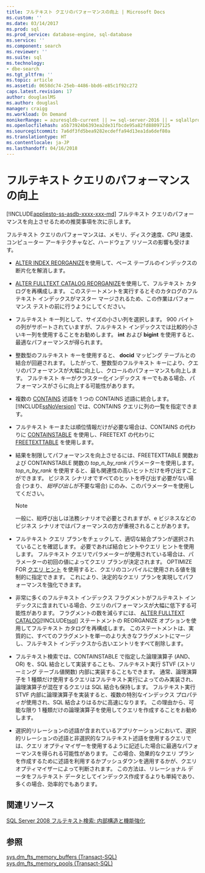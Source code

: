 ```yaml
---
title: フルテキスト クエリのパフォーマンスの向上 | Microsoft Docs
ms.custom: ''
ms.date: 03/14/2017
ms.prod: sql
ms.prod_service: database-engine, sql-database
ms.service: ''
ms.component: search
ms.reviewer: ''
ms.suite: sql
ms.technology:
- dbe-search
ms.tgt_pltfrm: ''
ms.topic: article
ms.assetid: 0658dc74-25eb-4486-bbd6-e85c1f92c272
caps.latest.revision: 17
author: douglaslMS
ms.author: douglasl
manager: craigg
ms.workload: On Demand
monikerRange: = azuresqldb-current || >= sql-server-2016 || = sqlallproducts-allversions
ms.openlocfilehash: a5b73924b6393ea2de31fbcde95a82fd88097125
ms.sourcegitcommit: 7a6df3fd5bea9282ecdeffa94d13ea1da6def80a
ms.translationtype: HT
ms.contentlocale: ja-JP
ms.lasthandoff: 04/16/2018
---
```

# <a name="improve-the-performance-of-full-text-queries"></a>フルテキスト クエリのパフォーマンスの向上
[!INCLUDE[appliesto-ss-asdb-xxxx-xxx-md](../../includes/appliesto-ss-asdb-xxxx-xxx-md.md)]
  フルテキスト クエリのパフォーマンスを向上させるための推奨事項を次に示します。  
  
 フルテキスト クエリのパフォーマンスは、メモリ、ディスク速度、CPU 速度、コンピューター アーキテクチャなど、ハードウェア リソースの影響も受けます。  
  
-   [ALTER INDEX REORGANIZE](../../t-sql/statements/alter-index-transact-sql.md)を使用して、ベース テーブルのインデックスの断片化を解消します。  
  
-   [ALTER FULLTEXT CATALOG REORGANIZE](../../t-sql/statements/alter-fulltext-catalog-transact-sql.md)を使用して、フルテキスト カタログを再構成します。 このステートメントを実行するとそのカタログのフルテキスト インデックスがマスター マージされるため、この作業はパフォーマンス テストの前に行うようにしてください。  
  
-   フルテキスト キー列として、サイズの小さい列を選択します。 900 バイトの列がサポートされていますが、フルテキスト インデックスでは比較的小さいキー列を使用することをお勧めします。 **int** および **bigint** を使用すると、最適なパフォーマンスが得られます。  
  
-   整数型のフルテキスト キーを使用すると、 **docid** マッピング テーブルとの結合が回避されます。 したがって、整数型のフルテキスト キーにより、クエリのパフォーマンスが大幅に向上し、クロールのパフォーマンスも向上します。 フルテキスト キーがクラスター化インデックス キーでもある場合、パフォーマンスがさらに向上する可能性があります。  
  
-   複数の [CONTAINS](../../t-sql/queries/contains-transact-sql.md) 述語を 1 つの CONTAINS 述語に統合します。 [!INCLUDE[ssNoVersion](../../includes/ssnoversion-md.md)] では、CONTAINS クエリに列の一覧を指定できます。  
  
-   フルテキスト キーまたは順位情報だけが必要な場合は、CONTAINS の代わりに [CONTAINSTABLE](../../relational-databases/system-functions/containstable-transact-sql.md) を使用し、FREETEXT の代わりに [FREETEXTTABLE](../../relational-databases/system-functions/freetexttable-transact-sql.md) を使用します。  
  
-   結果を制限してパフォーマンスを向上させるには、FREETEXTTABLE 関数および CONTAINSTABLE 関数の *top_n_by_rank* パラメーターを使用します。 *top_n_by_rank* を使用すると、最も関連性の高いヒットだけを呼び出すことができます。 ビジネス シナリオですべてのヒットを呼び出す必要がない場合 (つまり、 *総呼び出し*が不要な場合) にのみ、このパラメーターを使用してください。  
  
    > [!NOTE]  
    >  一般に、総呼び出しは法務シナリオで必要とされますが、e ビジネスなどのビジネス シナリオではパフォーマンスの方が重視されることがあります。  
  
-   フルテキスト クエリ プランをチェックして、適切な結合プランが選択されていることを確認します。 必要であれば結合ヒントやクエリ ヒントを使用します。 フルテキスト クエリでパラメーターが使用されている場合は、パラメーターの初回の値によってクエリ プランが決定されます。 OPTIMIZE FOR [クエリ ヒント](../../t-sql/queries/hints-transact-sql-query.md) を使用すると、クエリのコンパイルに使用される値を強制的に指定できます。 これにより、決定的なクエリ プランを実現してパフォーマンスを強化できます。  
  
-   非常に多くのフルテキスト インデックス フラグメントがフルテキスト インデックスに含まれている場合、クエリのパフォーマンスが大幅に低下する可能性があります。 フラグメントの数を減らすには、 [ALTER FULLTEXT CATALOG](../../t-sql/statements/alter-fulltext-catalog-transact-sql.md)[!INCLUDE[tsql](../../includes/tsql-md.md)] ステートメントの REORGANIZE オプションを使用してフルテキスト カタログを再構成します。 このステートメントは、実質的に、すべてのフラグメントを単一のより大きなフラグメントにマージし、フルテキスト インデックスから古いエントリをすべて削除します。  
  
-   フルテキスト検索では、CONTAINSTABLE で指定した論理演算子 (AND、OR) を、SQL 結合として実装することも、フルテキスト実行 STVF (ストリーミング テーブル値関数) 内部に実装することもできます。 通常、論理演算子を 1 種類だけ使用するクエリはフルテキスト実行によってのみ実装され、論理演算子が混在するクエリは SQL 結合も保持します。 フルテキスト実行 STVF 内部に論理演算子を実装すると、複数の特別なインデックス プロパティが使用され、SQL 結合よりはるかに高速になります。 この理由から、可能な限り 1 種類だけの論理演算子を使用してクエリを作成することをお勧めします。  
  
-   選択的リレーションの述語が含まれているアプリケーションにおいて、選択的リレーションの述語と非選択的なフルテキスト述語を使用するクエリでは、クエリ オプティマイザーを使用するように記述した場合に最適なパフォーマンスを得られる可能性があります。 この場合、効果的なクエリ プランを作成するために述語を利用するかプッシュダウンを適用するかが、クエリ オプティマイザーによって判断されます。 この方法は、リレーショナル データをフルテキスト データとしてインデックス作成するよりも単純であり、多くの場合、効率的でもあります。  
  
## <a name="related-resources"></a>関連リソース  
 [SQL Server 2008 フルテキスト検索: 内部構造と機能強化](http://go.microsoft.com/fwlink/?LinkId=129544)  
  
## <a name="see-also"></a>参照  
 [sys.dm_fts_memory_buffers &#40;Transact-SQL&#41;](../../relational-databases/system-dynamic-management-views/sys-dm-fts-memory-buffers-transact-sql.md)   
 [sys.dm_fts_memory_pools &#40;Transact-SQL&#41;](../../relational-databases/system-dynamic-management-views/sys-dm-fts-memory-pools-transact-sql.md)  
  
  
